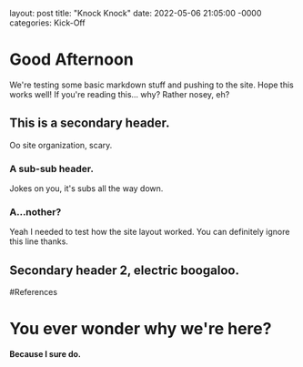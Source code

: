 layout: post
title: "Knock Knock"
date: 2022-05-06 21:05:00 -0000
categories: Kick-Off

# Good Afternoon
We're testing some basic markdown stuff and pushing to the site. Hope this works well! If you're reading this... why? Rather nosey, eh?

## This is a secondary header.
Oo site organization, scary.

### A sub-sub header.
Jokes on you, it's subs all the way down.

### A...nother? 
Yeah I needed to test how the site layout worked. You can definitely ignore this line thanks.

## Secondary header 2, electric boogaloo.
#References 

# You ever wonder why we're here?
**Because I sure do.**

